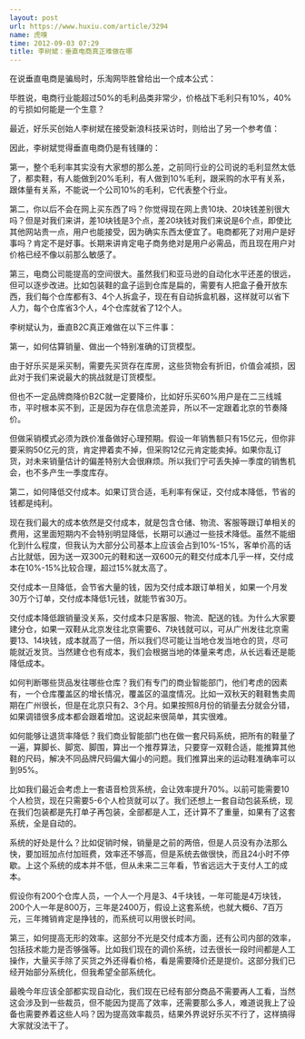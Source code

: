 ```yaml
---
layout: post
url: https://www.huxiu.com/article/3294
name: 虎嗅
time: 2012-09-03 07:29
title: 李树斌：垂直电商真正难做在哪
---
```

在说垂直电商是骗局时，乐淘网毕胜曾给出一个成本公式：

毕胜说，电商行业能超过50%的毛利品类非常少，价格战下毛利只有10%，40%的亏损如何能是一个生意？

最近，好乐买创始人李树斌在接受新浪科技采访时，则给出了另一个参考值：

因此，李树斌觉得垂直电商仍是有钱赚的：

第一，整个毛利率其实没有大家想的那么差，之前同行业的公司说的毛利显然太低了，都卖鞋，有人能做到20%毛利，有人做到10%毛利，跟采购的水平有关系，跟体量有关系，不能说一个公司10%的毛利，它代表整个行业。

第二，你以后不会在网上买东西了吗？你觉得现在网上贵10块、20块钱差别很大吗？但是对我们来讲，差10块钱是3个点，差20块钱对我们来说是6个点，即使比其他网站贵一点，用户也能接受，因为确实东西太便宜了。电商都死了对用户是好事吗？肯定不是好事。长期来讲肯定电子商务绝对是用户必需品，而且现在用户对价格已经不像以前那么敏感了。

第三，电商公司能提高的空间很大。虽然我们和亚马逊的自动化水平还差的很远，但可以逐步改进。比如包装鞋的盒子运到仓库是扁的，需要有人把盒子叠开放东西，我们每个仓库都有3、4个人拆盒子，现在有自动拆盒机器，这样就可以省下人力，每个仓库省3个人，4个仓库就省了12个人。

李树斌认为，垂直B2C真正难做在以下三件事：

第一，如何估算销量、做出一个特别准确的订货模型。

由于好乐买是采买制，需要先买货存在库房，这些货物会有折旧，价值会减损，因此对于我们来说最大的挑战就是订货模型。

但也不一定品牌商降价B2C就一定要降价，比如好乐买60%用户是在二三线城市，平时根本买不到，正是因为存在信息流差异，所以不一定跟着北京的节奏降价。

但做采销模式必须为跌价准备做好心理预期。假设一年销售额只有15亿元，但你非要采购50亿元的货，肯定押着卖不掉，但采购12亿元肯定能卖掉。如果你乱订货，对未来销量估计的偏差特别大会很麻烦。所以我们宁可丢失掉一季度的销售机会，也不多产生一季度库存。

第二，如何降低交付成本。如果订货合适，毛利率有保证，交付成本降低，节省的钱都是纯利。

现在我们最大的成本依然是交付成本，就是包含仓储、物流、客服等跟订单相关的费用，这里面短期内不会特别明显降低，长期可以通过一些技术降低。虽然不能细化到什么程度，但我认为大部分公司基本上应该会占到10%-15%，客单价高的话占比就低，因为送一双300元的鞋和送一双600元的鞋交付成本几乎一样，交付成本在10%-15%比较合理，超过15%就太高了。

交付成本一旦降低，会节省大量的钱，因为交付成本跟订单相关，如果一个月发30万个订单，交付成本降低1元钱，就能节省30万。

交付成本降低跟销量没关系，交付成本只是客服、物流、配送的钱。为什么大家要建分仓，如果一双鞋从北京发往北京需要6、7块钱就可以，可从广州发往北京需要13、14块钱，成本就高了一倍，所以我们尽可能让当地仓发当地仓的货，尽可能就近发货。当然建仓也有成本，我们会根据当地的体量来考虑，从长远看还是能降低成本。

如何判断哪些货品发往哪些仓库？我们有专门的商业智能部门，他们考虑的因素有，一个仓库覆盖区的增长情况，覆盖区的温度情况。比如一双秋天的鞋鞋售卖周期在广州很长，但是在北京只有2、3个月。如果按照8月份的销量去分就会分错，如果调错很多成本都会跟着增加。这说起来很简单，其实很难。

如何能够让退货率降低？我们商业智能部门也在做一套尺码系统，把所有的鞋量了一遍，算脚长、脚宽、脚围，算出一个推荐算法，只要穿一双鞋合适，能推算其他鞋的尺码，解决不同品牌尺码偏大偏小的问题。我们推算出来的运动鞋准确率可以到95%。

比如我们最近会考虑上一套语音检货系统，会让效率提升70%。以前可能需要10个人检货，现在只需要5-6个人检货就可以了。我们还想上一套自动包装系统，现在我们包装都是先打单子再包装，全部都是人工，还计算不了重量，如果有了这套系统，全是自动的。

系统的好处是什么？比如促销时候，销量是之前的两倍，但是人员没有办法那么快，要加班加点付加班费，效率还不够高，但是系统去做很快，而且24小时不停歇。上这个系统的成本并不低，但从未来二三年看，节省远远大于支付人工的成本。

假设你有200个仓库人员，一个人一个月是3、4千块钱，一年可能是4万块钱，200个人一年是800万，三年是2400万，假设上这套系统，也就大概6、7百万元，三年摊销肯定是挣钱的，而系统可以用很长时间。

第三，如何提高无形的效率。这部分不光是交付成本方面，还有公司内部的效率，包括技术能力是否够强等。比如我们现在的调价系统，过去很长一段时间都是人工操作，大量买手除了买货之外还得看价格，看是需要降价还是提价。这部分我们已经开始部分系统化，但我希望全部系统化。

最晚今年应该全部都实现自动化，我们现在已经有部分商品不需要再人工看，当然这会涉及到一些裁员，但不能因为提高了效率，还需要那么多人，难道说我上了设备也需要养着这些人吗？因为提高效率裁员，结果外界说好乐买不行了，这样搞得大家就没法干了。

